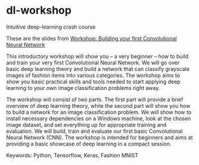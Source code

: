 # dl-workshop
Intuitive deep-learning crash course

These are the slides from [Workshop: Building your first Convolutional Neural Network ](https://www.meetup.com/Deep-Learning-Ljubljana/events/256369808/) 

This introductory workshop will show you – a very beginner – how to build and train your very first Convolutional Neural Network. We will go over basic deep learning theory and build a network that can classify grayscale images of fashion items into various categories. The workshop aims to show you basic practical skills and tools needed to start applying deep learning to your own image classification problems right away.

The workshop will consist of two parts. The first part will provide a brief overview of deep learning theory, while the second part will show you how to build a network for an image classification problem. We will show how to install necessary dependencies on a Windows machine, look at the chosen image dataset, and set everything up for appropriate training and evaluation. We will build, train and evaluate our first basic Convolutional Neural Network (CNN). The workshop is intended for beginners and aims at providing a basic showcase of deep learning in a compact session.

Keywords: Python, Tensorflow, Keras, Fashion MNIST
